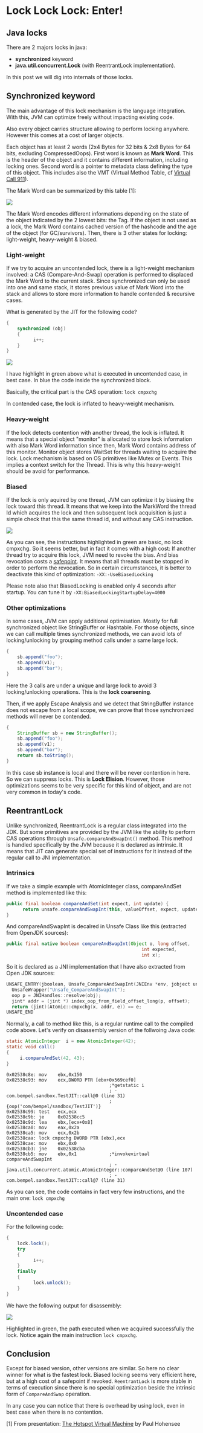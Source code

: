 # Lock Lock Lock: Enter!

## Java locks
There are 2 majors locks in java:
* **synchronized** keyword 
* **java.util.concurrent.Lock** (with ReentrantLock implementation).

In this post we will dig into internals of those locks.

## Synchronized keyword
The main advantage of this lock mechanism is the language integration. With this, JVM can optimize freely without impacting existing code.

Also every object carries structure allowing to perform locking anywhere. However this comes at a cost of larger objects.

Each object has at least 2 words (2x4 Bytes for 32 bits & 2x8 Bytes for 64 bits, excluding CompressedOops).
First word is known as **Mark Word**. This is the header of the object and it contains different information, including locking ones.
Second word is a pointer to metadata class defining the type of this object. This includes also the VMT (Virtual Method Table, cf [Virtual Call 911](https://jpbempel.github.io/2012/10/24/virtual-call-911.html)).

The Mark Word can be summarized by this table [1]:

![](/assets/2013/03/MarkWord.png)

The Mark Word encodes different informations depending on the state of the object indicated by the 2 lowest bits: the Tag.
If the object is not used as a lock, the Mark Word contains cached version of the hashcode and the age of the object (for GC/survivors).
Then, there is 3 other states for locking: light-weight, heavy-weight & biased.


### Light-weight
If we try to acquire an uncontended lock, there is a light-weight mechanism involved: a CAS (Compare-And-Swap) operation is performed to displaced the Mark Word to the current stack. Since synchronized can only be used into one and same stack, it stores previous value of Mark Word into the stack and allows to store more information to handle contended & recursive cases.

What is generated by the JIT for the following code?

```java
{
    synchronized (obj)
    {
          i++;
    }
}
```

![](/assets/2013/03/synchronized_lw.png)

I have highlight in green above what is executed in uncontended case, in best case.
In blue the code inside the synchronized block.

Basically, the critical part is the CAS operation: `lock cmpxchg`

In contended case, the lock is inflated to heavy-weight mechanism.

### Heavy-weight
If the lock detects contention with another thread, the lock is inflated. It means that a special object "monitor" is allocated to store lock information with also Mark Word information since then, Mark Word contains address of this monitor.
Monitor object stores WaitSet for threads waiting to acquire the lock.
Lock mechanism is based on OS primitives like Mutex or Events. This implies a context switch for the Thread. This is why this heavy-weight should be avoid for performance.

### Biased
If the lock is only aquired by one thread, JVM can optimize it by biasing the lock toward this thread. It means that we keep into the MarkWord the thread Id which acquires the lock and then subsequent lock acquisition is just a simple check that this the same thread id, and without any CAS instruction.

![](/assets/2013/03/synchronized_biased.png)

As you can see, the instructions highlighted in green are basic, no lock cmpxchg.
So it seems better, but in fact it comes with a high cost: If another thread try to acquire this lock, JVM need to revoke the bias. And bias revocation costs a [safepoint](https://jpbempel.github.io/2013/03/04/safety-first-safepoints.html). It means that all threads must be stopped in order to perform the revocation.
So in certain circumstances, it is better to deactivate this kind of optimization: `-XX:-UseBiasedLocking`

Please note also that BiasedLocking is enabled only 4 seconds after startup. You can tune it by `-XX:BiasedLockingStartupDelay=4000`

### Other optimizations
In some cases, JVM can apply additional optimisation. Mostly for full synchronized object like StringBuffer or Hashtable.
For those objects, since we can call multiple times synchronized methods, we can avoid lots of locking/unlocking by grouping method calls under a same large lock.

```java
{
    sb.append("foo");
    sb.append(v1);
    sb.append("bar");
}
```
Here the 3 calls are under a unique and large lock to avoid 3 locking/unlocking operations.
This is the **lock coarsening**.

Then, if we apply Escape Analysis and we detect that StringBuffer instance does not escape from a local scope, we can  prove that those synchronized methods will never be contended.

```java
{
    StringBuffer sb = new StringBuffer();
    sb.append("foo");
    sb.append(v1);
    sb.append("bar");
    return sb.toString();
}
```
In this case sb instance is local and there will be never contention in here. So we can suppress locks. This is **Lock Elision**.
However, those optimizations seems to be very specific for this kind of object, and are not very common in today's code.

## ReentrantLock
Unlike synchronized, ReentrantLock is a regular class integrated into the JDK. But some primitives are provided by the JVM like the ability to perform CAS operations through `Unsafe.compareAndSwapInt()` method. This method is handled specifically by the JVM because it is declared as intrinsic. It means that JIT can generate special set of instructions for it instead of the regular call to JNI implementation.

### Intrinsics
If we take a simple example with AtomicInteger class, compareAndSet method is implemented like this:

```java
public final boolean compareAndSet(int expect, int update) {
      return unsafe.compareAndSwapInt(this, valueOffset, expect, update);
}
```

And compareAndSwapInt is decalred in Unsafe Class like this (extracted from OpenJDK sources):

```java
public final native boolean compareAndSwapInt(Object o, long offset,
                                                  int expected,
                                                  int x);
```

So it is declared as a JNI implementation that I have also extracted from Open JDK sources:
```cpp
UNSAFE_ENTRY(jboolean, Unsafe_CompareAndSwapInt(JNIEnv *env, jobject unsafe, jobject obj, jlong offset, jint e, jint x))
  UnsafeWrapper("Unsafe_CompareAndSwapInt");
  oop p = JNIHandles::resolve(obj);
  jint* addr = (jint *) index_oop_from_field_offset_long(p, offset);
  return (jint)(Atomic::cmpxchg(x, addr, e)) == e;
UNSAFE_END
``` 

Normally, a call to method like this, is a regular runtime call to the compiled code above. Let's verify on disassembly version of the follwoing Java code:
```java
static AtomicInteger  i = new AtomicInteger(42);
static void call()
{
     i.compareAndSet(42, 43);
}
```
``` 
0x02538c8e: mov    ebx,0x150
0x02538c93: mov    ecx,DWORD PTR [ebx+0x569cef0]
                                      ;*getstatic i
                                      ; - com.bempel.sandbox.TestJIT::call@0 (line 31)
                                      ;   {oop('com/bempel/sandbox/TestJIT')}
0x02538c99: test   ecx,ecx
0x02538c9b: je     0x02538cc5
0x02538c9d: lea    ebx,[ecx+0x8]
0x02538ca0: mov    eax,0x2a
0x02538ca5: mov    ecx,0x2b
0x02538caa: lock cmpxchg DWORD PTR [ebx],ecx
0x02538cae: mov    ebx,0x0
0x02538cb3: jne    0x02538cba
0x02538cb5: mov    ebx,0x1            ;*invokevirtual compareAndSwapInt
                                      ; - java.util.concurrent.atomic.AtomicInteger::compareAndSet@9 (line 107)
                                      ; - com.bempel.sandbox.TestJIT::call@7 (line 31)
``` 
As you can see, the code contains in fact very few instructions, and the main one: `lock cmpxchg`

### Uncontended case
For the following code:
```java
{
    lock.lock();
    try
    {
          i++;
    }
    finally
    {
          lock.unlock();
    }
}
```
We have the following output for disassembly:

![](/assets/2013/03/ReentrantLock.png)

Highlighted in green, the path executed when we acquired successfully the lock. Notice again the main instruction `lock cmpxchg`.

## Conclusion
Except for biased version, other versions are similar. So here no clear winner for what is the fastest lock.
Biased locking seems very efficient here, but at a high cost of a safepoint if revoked.
`ReentrantLock` is more stable in terms of execution since there is no special optimization beside the intrinsic form of `CompareAndSwap` operation.

In any case you can notice that there is overhead by using lock, even in best case when there is no contention.

[1] From presentation: [The Hotspot Virtual Machine](https://www.cs.princeton.edu/picasso/mats/HotspotOverview.pdf) by Paul Hohensee
